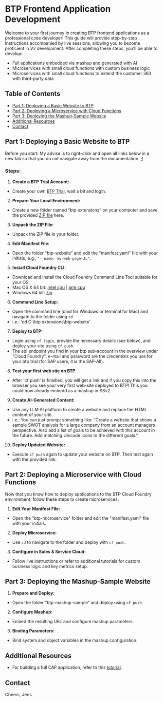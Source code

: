 # BTP Frontend Application Development

Welcome to your first journey in creating BTP frontend applications as a professional code developer! This guide will provide step-by-step instructions accompanied by live sessions, allowing you to become proficient in V2 development. After completing these steps, you’ll be able to develop:

- Full applications embedded via mashup and generated with AI
- Microservices with small cloud functions with custom business logic
- Microservices with small cloud functions to extend the customer 360 with third-party data

## Table of Contents

- [Part 1: Deploying a Basic Website to BTP](#part-1-deploying-a-basic-website-to-btp)
- [Part 2: Deploying a Microservice with Cloud Functions](#part-2-deploying-a-microservice-with-cloud-functions)
- [Part 3: Deploying the Mashup-Sample Website](#part-3-deploying-the-mashup-sample-website)
- [Additional Resources](#additional-resources)
- [Contact](#contact)

## Part 1: Deploying a Basic Website to BTP

Before you start: My advise is to right-click and open all links below in a new tab so that you do not navigate away from the documentation. ;)

### Steps:

1. **Create a BTP Trial Account:**
- Create your own <a href="https://account.hanatrial.ondemand.com/" target="_blank">BTP Trial</a>, wait a bit and login.

2. **Prepare Your Local Environment:**
- Create a new folder named “btp extensions” on your computer and save the provided [ZIP file](https://github.com/jens-limbach/SSv2-extensibility-workshop/blob/c7aba46ded43a51dd40b309baa632e2c3498c40e/btp-extension-training.zip) here.
  
3. **Unpack the ZIP File:**
- Unpack the ZIP file in your folder.

4. **Edit Manifest File:**
- Open the folder “btp-website” and edit the “manifest.yaml” file with your initials, e.g., `"- name: my-web-page-JL"`.

5. **Install Cloud Foundry CLI:**
- Download and install the Cloud Foundry Command Line Tool suitable for your OS.
- Mac OS X 64 bit: [intel cpu](https://packages.cloudfoundry.org/stable?release=macosx64&version=v8&source=githubIntel) | [arm cpu](https://packages.cloudfoundry.org/stable?release=macosarm&version=v8&source=github) 
- Windows 64 bit: [zip](https://packages.cloudfoundry.org/stable?release=windows64&version=v8&source=github)

6. **Command Line Setup:**
- Open the command line (cmd for Windows or terminal for Mac) and navigate to the folder using `cd`.
- i.e.: 'cd C:\btp extensions\btp-website'

7. **Deploy to BTP:**
- Login using `cf login`, provide the necessary details (see below), and deploy your site using `cf push`.
- The api endpoint you find in your btp sub-account in the overview under "Cloud Foundry", e-mail and password are the credentials you use for your btp trial (for SAP users, it is the SAP-All).

8. **Test your first web site on BTP**
- After 'cf push' is finished, you will get a link and if you copy this into the browser you see your very first web-site deployed to BTP! This you could now already embedd as a mashup in SSv2.

9. **Create AI-Generated Content:**
- Use any LLM AI platform to create a website and replace the HTML content of your site.
- i.e.: You can just prompt something like: "Create a website that shows a sample SWOT analysis for a large company from an account managers perspective. Also add a list of goals to be achieved with this account in the future. Add matching Unicode icons to the different goals."

19. **Deploy Updated Website:**
- Execute `cf push` again to update your website on BTP. Then test again with the provided link.

## Part 2: Deploying a Microservice with Cloud Functions

Now that you know how to deploy applications to the BTP Cloud Foundry environment, follow these steps to create microservices:

1. **Edit Your Manifest File:**
- Open the "btp-microservice" folder and edit the "manifest.yaml" file with your initials.

2. **Deploy Microservice:**
- Use `cd` to navigate to the folder and deploy with `cf push`.

3. **Configure in Sales & Service Cloud:**
- Follow live instructions or refer to additional tutorials for custom business logic and key metrics setup.

## Part 3: Deploying the Mashup-Sample Website

1. **Prepare and Deploy:**
- Open the folder “btp-mashup-sample” and deploy using `cf push`.

2. **Configure Mashup:**
- Embed the resulting URL and configure mashup parameters.

3. **Binding Parameters:**
- Bind system and object variables in the mashup configuration.

## Additional Resources

- For building a full CAP application, refer to this [tutorial](https://github.com/SAP-samples/sales-and-service-cloud-extensions/tree/main/CustomServiceBasicCAPSample).

## Contact

Cheers, Jens
